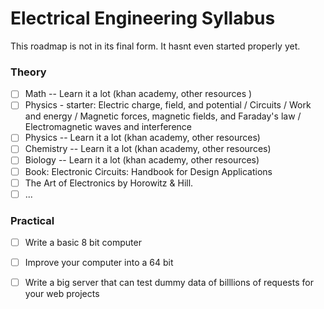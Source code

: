 # Electrical Engineering Syllabus

This roadmap is not in its final form. It hasnt even started properly yet.

### Theory 


- [ ] Math -- Learn it a lot (khan academy, other resources )
- [ ] Physics - starter:  Electric charge, field, and potential / Circuits / Work and energy /  Magnetic forces, magnetic fields, and Faraday's law / Electromagnetic waves and interference
- [ ] Physics -- Learn it a lot (khan academy, other resources)
- [ ] Chemistry -- Learn it a lot (khan academy, other resources)
- [ ] Biology -- Learn it a lot (khan academy, other resources)
- [ ] Book: Electronic Circuits: Handbook for Design Applications
- [ ] The Art of Electronics by Horowitz & Hill.
- [ ] ...

### Practical

- [ ] Write a basic 8 bit computer
- [ ] Improve your computer into a 64 bit
- [ ] Write a big server that can test dummy data of billlions of requests for your web projects

